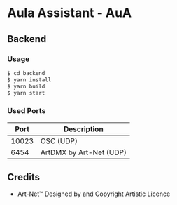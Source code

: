 # Aula Assistant - AuA

## Backend

### Usage

```bash
$ cd backend
$ yarn install
$ yarn build
$ yarn start
```

### Used Ports

| Port  | Description             |
| ----- | ----------------------- |
| 10023 | OSC (UDP)               |
| 6454  | ArtDMX by Art-Net (UDP) |

## Credits

-   Art-Net™ Designed by and Copyright Artistic Licence
